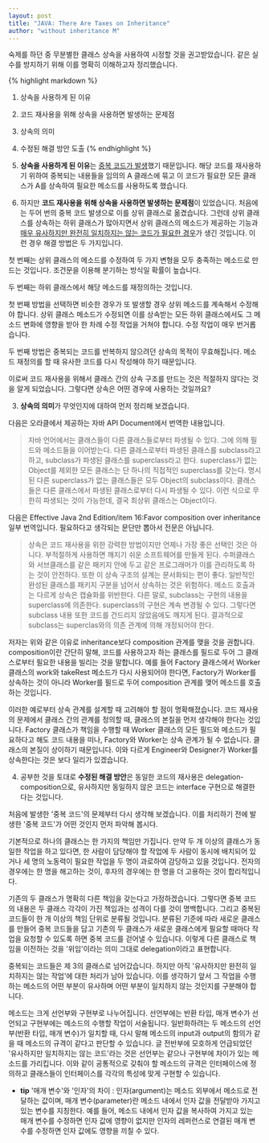 ```yaml
---
layout: post
title: "JAVA: There Are Taxes on Inheritance"
author: "without inheritance M"
---
```




숙제를 하던 중 무분별한 클래스 상속을 사용하여 시정할 것을 권고받았습니다. 같은 실수를 방지하기 위해 이를 명확히 이해하고자 정리했습니다. 

{% highlight markdown %}
1. 상속을 사용하게 된 이유
2. 코드 재사용을 위해 상속을 사용하면 발생하는 문제점
3. 상속의 의미
4. 수정된 해결 방안 도출
{% endhighlight %}



1. **상속을 사용하게 된 이유**는 <ins>중복 코드가 발생</ins>했기 때문입니다. 해당 코드를 재사용하기 위하여 중복되는 내용들을 임의의 A 클래스에 묶고 이 코드가 필요한 모든 클래스가 A를 상속하여 필요한 메소드를 사용하도록 했습니다. 

2. 하지만 **코드 재사용을 위해 상속을 사용하면 발생하는 문제점**이 있었습니다. 처음에는 두어 번의 중복 코드 발생으로 이를 상위 클래스로 옮겼습니다. 그런데 상위 클래스를 상속하는 하위 클래스가 많아지면서 상위 클래스의 메소드가 제공하는 기능과 <ins>매우 유사하지만 완전히 일치하지는 않는 코드가 필요한 경우</ins>가 생긴 것입니다. 이런 경우 해결 방법은 두 가지입니다.

  첫 번째는 상위 클래스의 메소드를 수정하여 두 가지 변형을 모두 충족하는 메소드로 만드는 것입니다. 조건문을 이용해 분기하는 방식일 확률이 높습니다.

 두 번째는 하위 클래스에서 해당 메소드를 재정의하는 것입니다.

 첫 번째 방법을 선택하면 비슷한 경우가 또 발생할 경우 상위 메소드를 계속해서 수정해야 합니다. 상위 클래스 메소드가 수정되면 이를 상속받는 모든 하위 클래스에서도 그 메소드 변화에 영향을 받아 한 차례 수정 작업을 거쳐야 합니다. 수정 작업이 매우 번거롭습니다.

 두 번째 방법은 중복되는 코드를 반복하지 않으려던 상속의 목적이 무효해집니다. 메소드 재정의를 할 때 유사한 코드를 다시 작성해야 하기 때문입니다.

 이로써 코드 재사용을 위해서 클래스 간의 상속 구조를 만드는 것은 적절하지 않다는 것을 알게 되었습니다. 그렇다면 상속은 어떤 경우에 사용하는 것일까요?

3. **상속의 의미**가 무엇인지에 대하여 먼저 정리해 보겠습니다.

  
 다음은 오라클에서 제공하는 자바 API Document에서 번역한 내용입니다.
 >자바 언어에서는 클래스들이 다른 클래스들로부터 파생될 수 있다. 그에 의해 필드와 메소드들을 이어받는다. 다른 클래스로부터 파생된 클래스를 subclass라고 하고, subclass가 파생된 클래스를 superclass라고 한다. superclass가 없는 Object를 제외한 모든 클래스는 단 하나의 직접적인 superclass를 갖는다. 명시된 다른 superclass가 없는 클래스들은 모두 Object의 subclass이다. 클래스들은 다른 클래스에서 파생된 클래스로부터 다시 파생될 수 있다. 이런 식으로 무한히 파생되는 것이 가능한데, 결국 최상위 클래스는 Object이다.

 다음은 Effective Java 2nd Edition/item 16:Favor composition over inheritance 일부 번역입니다. 필요하다고 생각되는 문단만 뽑아서 전문은 아닙니다.
> 상속은 코드 재사용을 위한 강력한 방법이지만 언제나 가장 좋은 선택인 것은 아니다. 부적절하게 사용하면 깨지기 쉬운 소프트웨어를 만들게 된다. 수퍼클래스와 서브클래스를 같은 패키지 안에 두고 같은 프로그래머가 이를 관리하도록 하는 것이 안전하다. 또한 이 상속 구조의 설계는 문서화되는 편이 좋다. 일반적인 완성된 클래스를 패키지 구분을 넘어서 상속하는 것은 위험하다. 메소드 호출과는 다르게 상속은 캡슐화를 위반한다. 다른 말로, subclass는 구현의 내용을 superclass에 의존한다. superclass의 구현은 계속 변경될 수 있다. 그렇다면 subclass 내용 또한 코드를 건드리지 않았음에도 깨지게 된다. 결과적으로 subclass는 superclas와의 의존 관계에 의해 개정되어야 한다.

 저자는 위와 같은 이유로 inheritance보다 composition 관계를 맺을 것을 권합니다. composition이란 간단히 말해, 코드를 사용하고자 하는 클래스를 필드로 두어 그 클래스로부터 필요한 내용을 빌리는 것을 말합니다. 예를 들어 Factory 클래스에서 Worker 클래스의 work와 takeRest 메소드가 다시 사용되어야 한다면, Factory가 Worker를 상속하는 것이 아니라 Worker를 필드로 두어 composition 관계를 맺어 메소드를 호출하는 것입니다.

 이러한 예로부터 상속 관계를 설계할 때 고려해야 할 점이 명확해졌습니다. 코드 재사용의 문제에서 클래스 간의 관계를 정의할 때, 클래스의 본질을 먼저 생각해야 한다는 것입니다. Factory 클래스가 책임을 수행할 때 Worker 클래스의 모든 필드와 메소드가 필요하다고 해도 코드 내용을 떠나, Factory와 Worker는 상속 관계가 될 수 없습니다. 클래스의 본질이 상이하기 때문입니다. 이와 다르게 Engineer와 Designer가 Worker를 상속한다는 것은 보다 일리가 있겠습니다.

4. 공부한 것을 토대로 **수정된 해결 방안**은 동일한 코드의 재사용은 delegation-composition으로, 유사하지만 동일하지 않은 코드는 interface 구현으로 해결한다는 것입니다.

 처음에 발생한 '중복 코드'의 문제부터 다시 생각해 보겠습니다. 이를 처리하기 전에 발생한 '중복 코드'가 어떤 것인지 먼저 파악해 봅시다.

 기본적으로 하나의 클래스는 한 가지의 책임만 가집니다. 만약 두 개 이상의 클래스가 동일한 작업을 하고 있다면, 한 사람이 담당해야 할 작업에 두 사람이 동시에 배치되어 있거나 세 명의 노동력이 필요한 작업을 두 명이 과로하여 감당하고 있을 것입니다. 전자의 경우에는 한 명을 해고하는 것이, 후자의 경우에는 한 명을 더 고용하는 것이 합리적입니다.

 기존의 두 클래스가 명확히 다른 책임을 갖는다고 가정하겠습니다. 그렇다면 중복 코드의 내용은 두 클래스 각각이 가진 책임과는 성격이 다를 것이 명백합니다. 그리고 중복된 코드들이 한 개 이상의 책임 단위로 분류될 것입니다. 분류된 기준에 따라 새로운 클래스를 만들어 중복 코드들을 담고 기존의 두 클래스가 새로운 클래스에게 필요할 때마다 작업을 요청할 수 있도록 하면 중복 코드를 걷어낼 수 있습니다. 이렇게 다른 클래스로 책임을 이전하는 것을 '위임'이라는 의미 그대로 delegation이라고 표현합니다.

 중복되는 코드들은 제 3의 클래스로 넘어갔습니다. 하지만 아직 '유사하지만 완전히 일치하지는 않는 작업'에 대한 처리가 남아 있습니다. 이를 생각하기 앞서 그 작업을 수행하는 메소드의 어떤 부분이 유사하며 어떤 부분이 일치하지 않는 것인지를 구분해야 합니다.

 메소드는 크게 선언부와 구현부로 나누어집니다. 선언부에는 반환 타입, 매개 변수가 선언되고 구현부에는 메소드의 수행할 작업이 서술됩니다. 일반화하려는 두 메소드의 선언부(반환 타입, 매개 변수)가 일치할 때, 다시 말해 메소드의 input과 output의 함의가 같을 때 메소드의 규격이 같다고 판단할 수 있습니다. 글 전반부에 모호하게 언급되었던 '유사하지만 일치하지는 않는 코드'라는 것은 선언부는 같으나 구현부에 차이가 있는 메소드를 가리킵니다. 이와 같이 공통적으로 갖춰야 할 메소드의 규격은 인터페이스에 정의하고 클래스들이 인터페이스를 각각의 특성에 맞게 구현할 수 있습니다.



 * **tip** '매개 변수'와 '인자'의 차이
  : 인자(argument)는 메소드 외부에서 메소드로 전달하는 값이며, 매개 변수(parameter)란 메소드 내에서 인자 값을 전달받아 가지고 있는 변수를 지칭한다. 예를 들어, 메소드 내에서 인자 값을 복사하여 가지고 있는 매개 변수를 수정하면 인자 값에 영향이 없지만 인자의 레퍼런스로 연결된 매개 변수를 수정하면 인자 값에도 영향을 끼칠 수 있다. 
>

